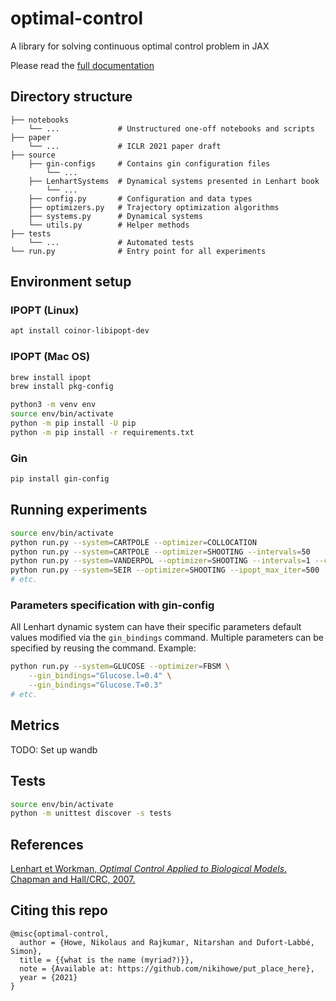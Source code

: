 # optimal-control

A library for solving continuous optimal control problem in JAX

Please read the [full documentation](https://simonduflab.github.io/optimal-control/html/myriad/index.html)

## Directory structure
```
├── notebooks
    └── ...             # Unstructured one-off notebooks and scripts
├── paper
    └── ...             # ICLR 2021 paper draft
├── source
    ├── gin-configs     # Contains gin configuration files
        └── ...
    ├── LenhartSystems  # Dynamical systems presented in Lenhart book
        └── ...
    ├── config.py       # Configuration and data types
    ├── optimizers.py   # Trajectory optimization algorithms
    ├── systems.py      # Dynamical systems
    └── utils.py        # Helper methods
├── tests
    └── ...             # Automated tests
└── run.py              # Entry point for all experiments
```

## Environment setup
### IPOPT (Linux)
```bash
apt install coinor-libipopt-dev
```

### IPOPT (Mac OS)
```bash
brew install ipopt
brew install pkg-config
```

```bash
python3 -m venv env
source env/bin/activate
python -m pip install -U pip
python -m pip install -r requirements.txt
```

### Gin

```bash
pip install gin-config
```

## Running experiments
```bash
source env/bin/activate
python run.py --system=CARTPOLE --optimizer=COLLOCATION
python run.py --system=CARTPOLE --optimizer=SHOOTING --intervals=50
python run.py --system=VANDERPOL --optimizer=SHOOTING --intervals=1 --controls_per_interval=50
python run.py --system=SEIR --optimizer=SHOOTING --ipopt_max_iter=500
# etc.
```

### Parameters specification with gin-config
All Lenhart dynamic system can have their specific parameters default values modified via the `gin_bindings` command.
Multiple parameters can be specified by reusing the command. Example:
```bash
python run.py --system=GLUCOSE --optimizer=FBSM \
    --gin_bindings="Glucose.l=0.4" \
    --gin_bindings="Glucose.T=0.3" 
# etc.
```

## Metrics
TODO: Set up wandb

## Tests
```bash
source env/bin/activate
python -m unittest discover -s tests
```

## References
[Lenhart et Workman, *Optimal Control Applied to Biological Models*. Chapman and Hall/CRC, 2007.](https://www.taylorfrancis.com/books/9780429138058)

## Citing this repo

```
@misc{optimal-control,
  author = {Howe, Nikolaus and Rajkumar, Nitarshan and Dufort-Labbé, Simon},
  title = {{what is the name (myriad?)}},
  note = {Available at: https://github.com/nikihowe/put_place_here},
  year = {2021}
}
```